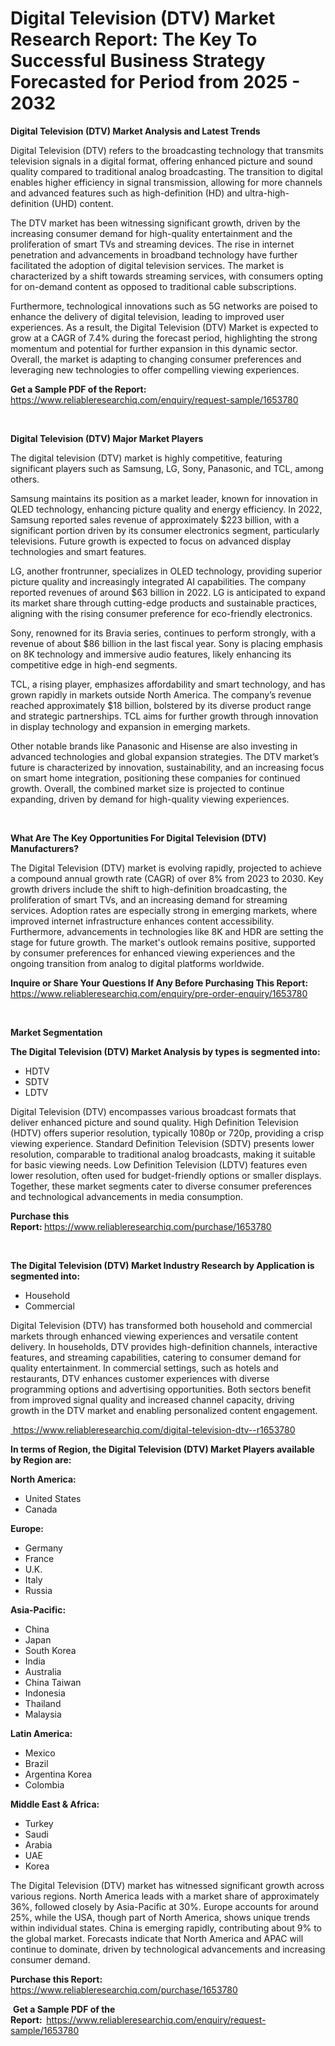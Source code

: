 <p><h1>Digital Television (DTV) Market Research Report: The Key To Successful Business Strategy Forecasted for Period from 2025 - 2032</h1></p><p><strong>Digital Television (DTV) Market Analysis and Latest Trends</strong></p>
<p><p>Digital Television (DTV) refers to the broadcasting technology that transmits television signals in a digital format, offering enhanced picture and sound quality compared to traditional analog broadcasting. The transition to digital enables higher efficiency in signal transmission, allowing for more channels and advanced features such as high-definition (HD) and ultra-high-definition (UHD) content. </p><p>The DTV market has been witnessing significant growth, driven by the increasing consumer demand for high-quality entertainment and the proliferation of smart TVs and streaming devices. The rise in internet penetration and advancements in broadband technology have further facilitated the adoption of digital television services. The market is characterized by a shift towards streaming services, with consumers opting for on-demand content as opposed to traditional cable subscriptions. </p><p>Furthermore, technological innovations such as 5G networks are poised to enhance the delivery of digital television, leading to improved user experiences. As a result, the Digital Television (DTV) Market is expected to grow at a CAGR of 7.4% during the forecast period, highlighting the strong momentum and potential for further expansion in this dynamic sector. Overall, the market is adapting to changing consumer preferences and leveraging new technologies to offer compelling viewing experiences.</p></p>
<p><strong>Get a Sample PDF of the Report:&nbsp;</strong> <a href="https://www.reliableresearchiq.com/enquiry/request-sample/1653780?utm_campaign=1837&utm_medium=2&utm_source=Github&utm_content=ia&utm_term=15042025&utm_id=digital-television-dtv">https://www.reliableresearchiq.com/enquiry/request-sample/1653780</a></p>
<p>&nbsp;</p>
<p><strong>Digital Television (DTV) Major Market Players</strong></p>
<p><p>The digital television (DTV) market is highly competitive, featuring significant players such as Samsung, LG, Sony, Panasonic, and TCL, among others. </p><p>Samsung maintains its position as a market leader, known for innovation in QLED technology, enhancing picture quality and energy efficiency. In 2022, Samsung reported sales revenue of approximately $223 billion, with a significant portion driven by its consumer electronics segment, particularly televisions. Future growth is expected to focus on advanced display technologies and smart features.</p><p>LG, another frontrunner, specializes in OLED technology, providing superior picture quality and increasingly integrated AI capabilities. The company reported revenues of around $63 billion in 2022. LG is anticipated to expand its market share through cutting-edge products and sustainable practices, aligning with the rising consumer preference for eco-friendly electronics.</p><p>Sony, renowned for its Bravia series, continues to perform strongly, with a revenue of about $86 billion in the last fiscal year. Sony is placing emphasis on 8K technology and immersive audio features, likely enhancing its competitive edge in high-end segments.</p><p>TCL, a rising player, emphasizes affordability and smart technology, and has grown rapidly in markets outside North America. The company’s revenue reached approximately $18 billion, bolstered by its diverse product range and strategic partnerships. TCL aims for further growth through innovation in display technology and expansion in emerging markets.</p><p>Other notable brands like Panasonic and Hisense are also investing in advanced technologies and global expansion strategies. The DTV market’s future is characterized by innovation, sustainability, and an increasing focus on smart home integration, positioning these companies for continued growth. Overall, the combined market size is projected to continue expanding, driven by demand for high-quality viewing experiences.</p></p>
<p>&nbsp;</p>
<p><strong>What Are The Key Opportunities For Digital Television (DTV) Manufacturers?</strong></p>
<p><p>The Digital Television (DTV) market is evolving rapidly, projected to achieve a compound annual growth rate (CAGR) of over 8% from 2023 to 2030. Key growth drivers include the shift to high-definition broadcasting, the proliferation of smart TVs, and an increasing demand for streaming services. Adoption rates are especially strong in emerging markets, where improved internet infrastructure enhances content accessibility. Furthermore, advancements in technologies like 8K and HDR are setting the stage for future growth. The market's outlook remains positive, supported by consumer preferences for enhanced viewing experiences and the ongoing transition from analog to digital platforms worldwide.</p></p>
<p><strong>Inquire or Share Your Questions If Any Before Purchasing This Report:</strong> <a href="https://www.reliableresearchiq.com/enquiry/pre-order-enquiry/1653780?utm_campaign=1837&utm_medium=2&utm_source=Github&utm_content=ia&utm_term=15042025&utm_id=digital-television-dtv">https://www.reliableresearchiq.com/enquiry/pre-order-enquiry/1653780</a></p>
<p>&nbsp;</p>
<p><strong>Market Segmentation</strong></p>
<p><strong>The Digital Television (DTV) Market Analysis by types is segmented into:</strong></p>
<p><ul><li>HDTV</li><li>SDTV</li><li>LDTV</li></ul></p>
<p><p>Digital Television (DTV) encompasses various broadcast formats that deliver enhanced picture and sound quality. High Definition Television (HDTV) offers superior resolution, typically 1080p or 720p, providing a crisp viewing experience. Standard Definition Television (SDTV) presents lower resolution, comparable to traditional analog broadcasts, making it suitable for basic viewing needs. Low Definition Television (LDTV) features even lower resolution, often used for budget-friendly options or smaller displays. Together, these market segments cater to diverse consumer preferences and technological advancements in media consumption.</p></p>
<p><strong>Purchase this Report:&nbsp;</strong><a href="https://www.reliableresearchiq.com/purchase/1653780?utm_campaign=1837&utm_medium=2&utm_source=Github&utm_content=ia&utm_term=15042025&utm_id=digital-television-dtv">https://www.reliableresearchiq.com/purchase/1653780</a></p>
<p>&nbsp;</p>
<p><strong>The Digital Television (DTV) Market Industry Research by Application is segmented into:</strong></p>
<p><ul><li>Household</li><li>Commercial</li></ul></p>
<p><p>Digital Television (DTV) has transformed both household and commercial markets through enhanced viewing experiences and versatile content delivery. In households, DTV provides high-definition channels, interactive features, and streaming capabilities, catering to consumer demand for quality entertainment. In commercial settings, such as hotels and restaurants, DTV enhances customer experiences with diverse programming options and advertising opportunities. Both sectors benefit from improved signal quality and increased channel capacity, driving growth in the DTV market and enabling personalized content engagement.</p></p>
<p><a href="https://www.reliableresearchiq.com/digital-television-dtv--r1653780?utm_campaign=1837&utm_medium=2&utm_source=Github&utm_content=ia&utm_term=15042025&utm_id=digital-television-dtv">&nbsp;https://www.reliableresearchiq.com/digital-television-dtv--r1653780</a></p>
<p><strong>In terms of Region, the Digital Television (DTV) Market Players available by Region are:</strong></p>
<p>
    <p> <strong> North America: </strong>
        <ul>
            <li>United States</li>
            <li>Canada</li>
        </ul>
        </p> 
    <p> <strong> Europe: </strong>
        <ul>
            <li>Germany</li>
            <li>France</li>
            <li>U.K.</li>
            <li>Italy</li>
            <li>Russia</li>
        </ul>
        </p> 
    <p> <strong> Asia-Pacific: </strong>
        <ul>
            <li>China</li>
            <li>Japan</li>
            <li>South Korea</li>
            <li>India</li>
            <li>Australia</li>
            <li>China Taiwan</li>
            <li>Indonesia</li>
            <li>Thailand</li>
            <li>Malaysia</li>
        </ul>
        </p> 
    <p> <strong> Latin America: </strong>
        <ul>
            <li>Mexico</li>
            <li>Brazil</li>
            <li>Argentina Korea</li>
            <li>Colombia</li>
        </ul>
        </p> 
    <p> <strong> Middle East & Africa: </strong>
        <ul>
            <li>Turkey</li>
            <li>Saudi</li>
            <li>Arabia</li>
            <li>UAE</li>
            <li>Korea</li>
        </ul>
    </p>
    </p>
<p><p>The Digital Television (DTV) market has witnessed significant growth across various regions. North America leads with a market share of approximately 36%, followed closely by Asia-Pacific at 30%. Europe accounts for around 25%, while the USA, though part of North America, shows unique trends within individual states. China is emerging rapidly, contributing about 9% to the global market. Forecasts indicate that North America and APAC will continue to dominate, driven by technological advancements and increasing consumer demand.</p></p>
<p><strong>Purchase this Report: </strong><a href="https://www.reliableresearchiq.com/purchase/1653780?utm_campaign=1837&utm_medium=2&utm_source=Github&utm_content=ia&utm_term=15042025&utm_id=digital-television-dtv">https://www.reliableresearchiq.com/purchase/1653780</a></p>
<p>&nbsp;<strong>Get a Sample PDF of the Report:&nbsp;&nbsp;</strong><a href="https://www.reliableresearchiq.com/enquiry/request-sample/1653780?utm_campaign=1837&utm_medium=2&utm_source=Github&utm_content=ia&utm_term=15042025&utm_id=digital-television-dtv">https://www.reliableresearchiq.com/enquiry/request-sample/1653780</a></p>
<p><strong></strong></p>
<p><p></p><p></p><p></p></p>